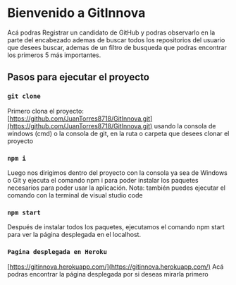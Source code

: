 # Bienvenido a GitInnova

Acá podras Registrar un candidato de GitHub y podras observarlo en la parte del encabezado ademas de buscar todos los repositorios del usuario que desees buscar, ademas de un filtro de busqueda que podras encontrar los primeros 5 más importantes.

## Pasos para ejecutar el proyecto

### `git clone`

Primero clona el proyecto: [https://github.com/JuanTorres8718/GitInnova.git](https://github.com/JuanTorres8718/GitInnova.git) usando la consola de windows (cmd) o la consola de git, en la ruta o carpeta que desees clonar el proyecto

### `npm i`

Luego nos dirigimos dentro del proyecto con la consola ya sea de Windows o Git y ejecuta el comando npm i para poder instalar los paquetes necesarios para poder usar la aplicación.
Nota: también puedes ejecutar el comando con la terminal de visual studio code


### `npm start`

Después de instalar todos los paquetes, ejecutamos el comando npm start para ver la página desplegada en el localhost.


### `Pagina desplegada en Heroku`

[https://gitinnova.herokuapp.com/](https://gitinnova.herokuapp.com/) Acá podras encontrar la página desplegada por si deseas mirarla primero
